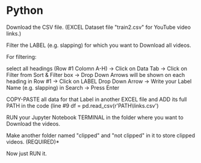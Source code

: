 # Python

Download the CSV file. (EXCEL Dataset file "train2.csv" for YouTube video links.)

Filter the LABEL (e.g. slapping) for which you want to Download all videos.

For filtering:

select all headings (Row #1 Colomn A-H) -> Click on Data Tab -> Click on Filter from Sort & Filter box -> Drop Down Arrows will be shown on each heading in Row #1 -> Click on LABEL Drop Down Arrow -> Write your Label Name (e.g. slapping) in Search -> Press Enter

COPY-PASTE all data for that Label in another EXCEL file and ADD its full PATH in the code (line #9 df = pd.read_csv(r'PATH\links.csv') 

RUN your Jupyter Notebook TERMINAL in the folder where you want to Download the videos.

Make another folder named "clipped" and "not clipped" in it to store clipped videos. (REQUIRED)*

Now just RUN it.
